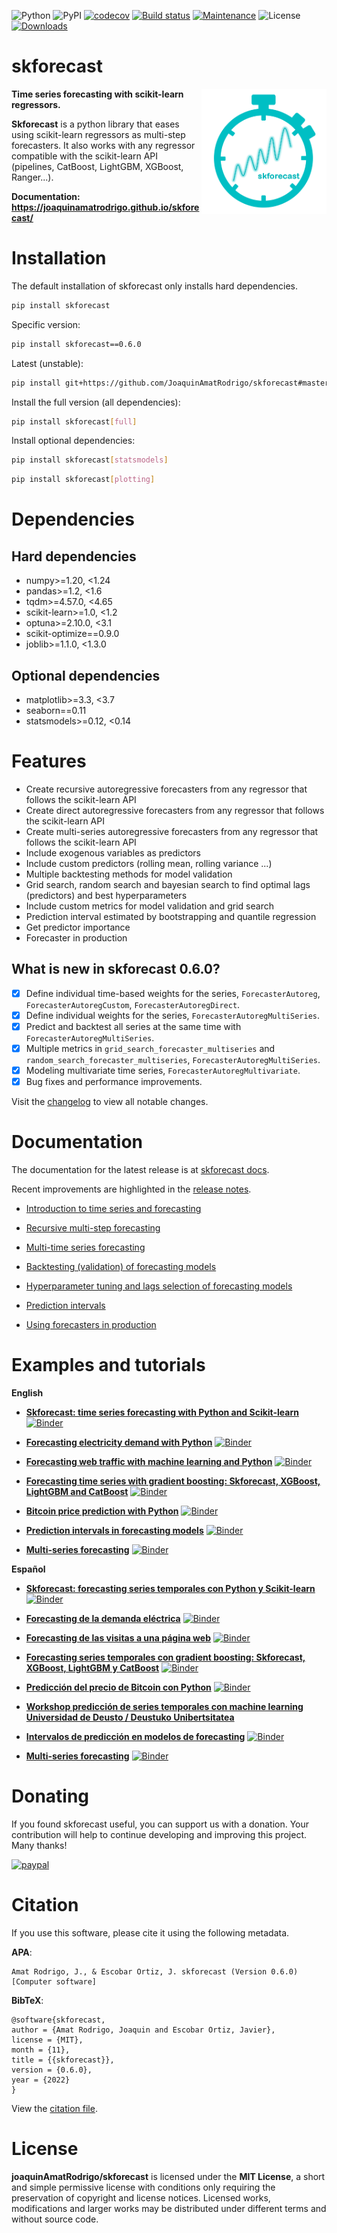 ![Python](https://img.shields.io/badge/python-3.7%20%7C%203.8%20%7C%203.9%20%7C%203.10-blue)
![PyPI](https://img.shields.io/pypi/v/skforecast)
[![codecov](https://codecov.io/gh/JoaquinAmatRodrigo/skforecast/branch/master/graph/badge.svg)](https://codecov.io/gh/JoaquinAmatRodrigo/skforecast)
[![Build status](https://github.com/JoaquinAmatRodrigo/skforecast/actions/workflows/unit-tests.yml/badge.svg)](https://github.com/JoaquinAmatRodrigo/skforecast/actions/workflows/unit-tests.yml/badge.svg)
[![Maintenance](https://img.shields.io/badge/Maintained%3F-yes-green.svg)](https://GitHub.com/Naereen/StrapDown.js/graphs/commit-activity)
![License](https://img.shields.io/github/license/JoaquinAmatRodrigo/skforecast)
[![Downloads](https://static.pepy.tech/personalized-badge/skforecast?period=total&units=international_system&left_color=grey&right_color=blue&left_text=Downloads)](https://pepy.tech/project/skforecast)


# skforecast

<p><img src="./images/logo_skforecast_no_background.png" alt="logo-skforecast" title="logo-skforecast" width="200" align="right"></p>

**Time series forecasting with scikit-learn regressors.**

**Skforecast** is a python library that eases using scikit-learn regressors as multi-step forecasters. It also works with any regressor compatible with the scikit-learn API (pipelines, CatBoost, LightGBM, XGBoost, Ranger...).

**Documentation: https://joaquinamatrodrigo.github.io/skforecast/**


# Installation

The default installation of skforecast only installs hard dependencies.

```bash
pip install skforecast
```

Specific version:

```bash
pip install skforecast==0.6.0
```

Latest (unstable):

```bash
pip install git+https://github.com/JoaquinAmatRodrigo/skforecast#master
```

Install the full version (all dependencies):

```bash
pip install skforecast[full]
```

Install optional dependencies:

```bash
pip install skforecast[statsmodels]
```

```bash
pip install skforecast[plotting]
```

# Dependencies

## Hard dependencies

+ numpy>=1.20, <1.24
+ pandas>=1.2, <1.6
+ tqdm>=4.57.0, <4.65
+ scikit-learn>=1.0, <1.2
+ optuna>=2.10.0, <3.1
+ scikit-optimize==0.9.0
+ joblib>=1.1.0, <1.3.0

## Optional dependencies

+ matplotlib>=3.3, <3.7
+ seaborn==0.11
+ statsmodels>=0.12, <0.14

# Features

+ Create recursive autoregressive forecasters from any regressor that follows the scikit-learn API
+ Create direct autoregressive forecasters from any regressor that follows the scikit-learn API
+ Create multi-series autoregressive forecasters from any regressor that follows the scikit-learn API
+ Include exogenous variables as predictors
+ Include custom predictors (rolling mean, rolling variance ...)
+ Multiple backtesting methods for model validation
+ Grid search, random search and bayesian search to find optimal lags (predictors) and best hyperparameters
+ Include custom metrics for model validation and grid search
+ Prediction interval estimated by bootstrapping and quantile regression
+ Get predictor importance
+ Forecaster in production

## What is new in skforecast 0.6.0?

- [x] Define individual time-based weights for the series, `ForecasterAutoreg`, `ForecasterAutoregCustom`, `ForecasterAutoregDirect`. 
- [x] Define individual weights for the series, `ForecasterAutoregMultiSeries`. 
- [x] Predict and backtest all series at the same time with `ForecasterAutoregMultiSeries`.
- [x] Multiple metrics in `grid_search_forecaster_multiseries` and `random_search_forecaster_multiseries`, `ForecasterAutoregMultiSeries`.
- [x] Modeling multivariate time series, `ForecasterAutoregMultivariate`.
- [x] Bug fixes and performance improvements.

Visit the [changelog](https://github.com/JoaquinAmatRodrigo/skforecast/blob/0.6.x/changelog.md) to view all notable changes.


# Documentation

The documentation for the latest release is at [skforecast docs](https://joaquinamatrodrigo.github.io/skforecast/).

Recent improvements are highlighted in the [release notes](https://joaquinamatrodrigo.github.io/skforecast/latest/releases/releases.html).

+ [Introduction to time series and forecasting](https://joaquinamatrodrigo.github.io/skforecast/latest/quick-start/introduction-forecasting.html)

+ [Recursive multi-step forecasting](https://joaquinamatrodrigo.github.io/skforecast/latest/user_guides/autoregresive-forecaster.html)

+ [Multi-time series forecasting](https://joaquinamatrodrigo.github.io/skforecast/latest/user_guides/multi-time-series-forecasting.html)

+ [Backtesting (validation) of forecasting models](https://joaquinamatrodrigo.github.io/skforecast/latest/user_guides/backtesting.html)

+ [Hyperparameter tuning and lags selection of forecasting models](https://joaquinamatrodrigo.github.io/skforecast/latest/user_guides/hyperparameter-tuning-and-lags-selection.html)

+ [Prediction intervals](https://joaquinamatrodrigo.github.io/skforecast/latest/user_guides/prediction-intervals.html)

+ [Using forecasters in production](https://joaquinamatrodrigo.github.io/skforecast/latest/user_guides/forecaster-in-production.html)


# Examples and tutorials 

**English**

+ [**Skforecast: time series forecasting with Python and Scikit-learn**](https://www.cienciadedatos.net/documentos/py27-time-series-forecasting-python-scikitlearn.html)      [![Binder](https://mybinder.org/badge_logo.svg)](https://mybinder.org/v2/gh/JoaquinAmatRodrigo/skforecast/master?labpath=examples%2Ftime-series-forecasting-python-scikitlearn.ipynb)

+ [**Forecasting electricity demand with Python**](https://www.cienciadedatos.net/documentos/py29-forecasting-electricity-power-demand-python.html)  [![Binder](https://mybinder.org/badge_logo.svg)](https://mybinder.org/v2/gh/JoaquinAmatRodrigo/skforecast/master?labpath=examples%2Fforecasting-electricity-power-demand-python.ipynb)

+ [**Forecasting web traffic with machine learning and Python**](https://www.cienciadedatos.net/documentos/py37-forecasting-web-traffic-machine-learning.html)  [![Binder](https://mybinder.org/badge_logo.svg)](https://mybinder.org/v2/gh/JoaquinAmatRodrigo/skforecast/master?labpath=examples%2Fforecasting-web-traffic-machine-learning.ipynb)

+ [**Forecasting time series with gradient boosting: Skforecast, XGBoost, LightGBM and CatBoost**](https://www.cienciadedatos.net/documentos/py39-forecasting-time-series-with-skforecast-xgboost-lightgbm-catboost.html) [![Binder](https://mybinder.org/badge_logo.svg)](https://mybinder.org/v2/gh/JoaquinAmatRodrigo/skforecast/master?labpath=examples%2Fforecasting-time-series-with-skforecast-xgboost-lightgbm-catboost.ipynb)

+ [**Bitcoin price prediction with Python**](https://www.cienciadedatos.net/documentos/py41-forecasting-cryptocurrency-bitcoin-machine-learning-python.html) [![Binder](https://mybinder.org/badge_logo.svg)](https://mybinder.org/v2/gh/JoaquinAmatRodrigo/skforecast/master?labpath=examples%2Fforecasting-cryptocurrency-bitcoin-machine-learning-python.ipynb) 

+ [**Prediction intervals in forecasting models**](https://www.cienciadedatos.net/documentos/py42-forecasting-prediction-intervals-machine-learning.html) [![Binder](https://mybinder.org/badge_logo.svg)](https://mybinder.org/v2/gh/JoaquinAmatRodrigo/skforecast/master?labpath=examples%2Fforecasting-prediction-intervals-machine-learning.ipynb)

+ [**Multi-series forecasting**](https://www.cienciadedatos.net/documentos/py44-multi-series-forecasting-skforecast.html) [![Binder](https://mybinder.org/badge_logo.svg)](https://mybinder.org/v2/gh/JoaquinAmatRodrigo/skforecast/master?labpath=examples%2Fmulti-series-forecasting.ipynb)

**Español**

+ [**Skforecast: forecasting series temporales con Python y Scikit-learn**](https://www.cienciadedatos.net/documentos/py27-forecasting-series-temporales-python-scikitlearn.html)      [![Binder](https://mybinder.org/badge_logo.svg)](https://mybinder.org/v2/gh/JoaquinAmatRodrigo/skforecast/master?labpath=examples%2Fforecasting-series-temporales-python-scikitlearn.ipynb)

+ [**Forecasting de la demanda eléctrica**](https://www.cienciadedatos.net/documentos/py29-forecasting-demanda-energia-electrica-python.html)      [![Binder](https://mybinder.org/badge_logo.svg)](https://mybinder.org/v2/gh/JoaquinAmatRodrigo/skforecast/master?labpath=examples%2Fforecasting-demanda-energia-electrica-python.ipynb)

+ [**Forecasting de las visitas a una página web**](https://www.cienciadedatos.net/documentos/py37-forecasting-visitas-web-machine-learning.html)      [![Binder](https://mybinder.org/badge_logo.svg)](https://mybinder.org/v2/gh/JoaquinAmatRodrigo/skforecast/master?labpath=examples%2Fforecasting-visitas-web-machine-learning.ipynb)

+ [**Forecasting series temporales con gradient boosting: Skforecast, XGBoost, LightGBM y CatBoost**](https://www.cienciadedatos.net/documentos/py39-forecasting-series-temporales-con-skforecast-xgboost-lightgbm-catboost.html)      [![Binder](https://mybinder.org/badge_logo.svg)](https://mybinder.org/v2/gh/JoaquinAmatRodrigo/skforecast/master?labpath=examples%2Fforecasting-series-temporales-con-skforecast-xgboost-lightgbm-catboost.ipynb)

+ [**Predicción del precio de Bitcoin con Python**](https://www.cienciadedatos.net/documentos/py41-forecasting-criptomoneda-bitcoin-machine-learning-python.html)      [![Binder](https://mybinder.org/badge_logo.svg)](https://mybinder.org/v2/gh/JoaquinAmatRodrigo/skforecast/master?labpath=examples%2Fforecasting-criptomoneda-bitcoin-machine-learning-python.ipynb)

+ [**Workshop predicción de series temporales con machine learning Universidad de Deusto / Deustuko Unibertsitatea**](https://youtu.be/MlktVhReO0E)

+ [**Intervalos de predicción en modelos de forecasting**](https://www.cienciadedatos.net/documentos/py42-intervalos-prediccion-modelos-forecasting-machine-learning.html)      [![Binder](https://mybinder.org/badge_logo.svg)](https://mybinder.org/v2/gh/JoaquinAmatRodrigo/skforecast/master?labpath=examples%2Fintervalos-prediccion-modelos-forecasting-machine-learning.ipynb)


+ [**Multi-series forecasting**](https://www.cienciadedatos.net/documentos/py44-multi-series-forecasting-skforecast-español.html)   [![Binder](https://mybinder.org/badge_logo.svg)](https://mybinder.org/v2/gh/JoaquinAmatRodrigo/skforecast/master?labpath=examples%2Fmulti-series-forecasting-español.ipynb)


# Donating

If you found skforecast useful, you can support us with a donation. Your contribution will help to continue developing and improving this project. Many thanks!

[![paypal](https://www.paypalobjects.com/en_US/ES/i/btn/btn_donateCC_LG.gif)](https://www.paypal.com/donate/?hosted_button_id=D2JZSWRLTZDL6)


# Citation

If you use this software, please cite it using the following metadata.

**APA**:
```
Amat Rodrigo, J., & Escobar Ortiz, J. skforecast (Version 0.6.0) [Computer software]
```

**BibTeX**:
```
@software{skforecast,
author = {Amat Rodrigo, Joaquin and Escobar Ortiz, Javier},
license = {MIT},
month = {11},
title = {{skforecast}},
version = {0.6.0},
year = {2022}
}
```

View the [citation file](https://github.com/JoaquinAmatRodrigo/skforecast/blob/master/CITATION.cff).


# License

**joaquinAmatRodrigo/skforecast** is licensed under the **MIT License**, a short and simple permissive license with conditions only requiring the preservation of copyright and license notices. Licensed works, modifications and larger works may be distributed under different terms and without source code.